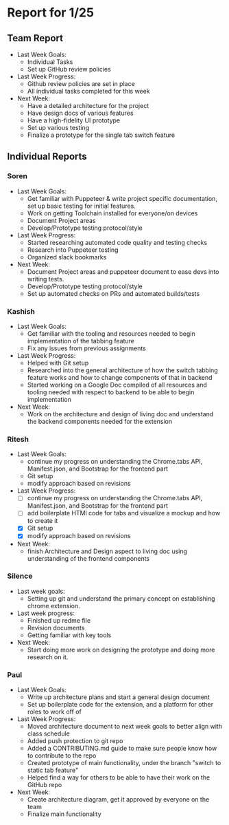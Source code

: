 # Report for 1/25

## Team Report

- Last Week Goals:
  - Individual Tasks
  - Set up GitHub review policies
- Last Week Progress:
  - Github review policies are set in place
  - All individual tasks completed for this week
- Next Week:
  - Have a detailed architecture for the project
  - Have design docs of various features
  - Have a high-fidelity UI prototype
  - Set up various testing
  - Finalize a prototype for the single tab switch feature

## Individual Reports

### Soren

- Last Week Goals:
  - Get familiar with Puppeteer & write project specific documentation, set up basic testing for initial features.
  - Work on getting Toolchain installed for everyone/on devices
  - Document Project areas
  - Develop/Prototype testing protocol/style
- Last Week Progress:
  - Started researching automated code quality and testing checks
  - Research into Puppeteer testing
  - Organized slack bookmarks
- Next Week:
  - Document Project areas and puppeteer document to ease devs into writing tests.
  - Develop/Prototype testing protocol/style
  - Set up automated checks on PRs and automated builds/tests

### Kashish
- Last Week Goals:
  - Get familiar with the tooling and resources needed to begin implementation of the tabbing feature
  - Fix any issues from previous assignments
- Last Week Progress:
  - Helped with Git setup
  - Researched into the general architecture of how the switch tabbing feature works and how to change components of that in backend
  - Started working on a Google Doc compiled of all resources and tooling needed with respect to backend to be able to begin implementation
- Next Week:
  - Work on the architecture and design of living doc and understand the backend components needed for the extension

### Ritesh
- Last Week Goals:
  - continue my progress on understanding the Chrome.tabs API, Manifest.json, and Bootstrap for the frontend part
  - Git setup
  - modify approach based on revisions
- Last Week Progress: 
  - [ ] continue my progress on understanding the Chrome.tabs API, Manifest.json, and Bootstrap for the frontend part
  - [ ] add boilerplate HTMl code for tabs and visualize a mockup and how to create it
  - [x] Git setup
  - [x] modify approach based on revisions  
- Next Week:
  - finish Architecture and Design aspect to living doc using understanding of the frontend components

### Silence
- Last week goals: 
  - Setting up git and understand the primary concept on establishing chrome extension.
- Last week progress:
  - Finished up redme file
  - Revision documents
  - Getting familiar with key tools
- Next Week:
  - Start doing more work on designing the prototype and doing more research on it.

### Paul
- Last Week Goals:
  - Write up architecture plans and start a general design document
  - Set up boilerplate code for the extension, and a platform for other roles to work off of
- Last Week Progress:
  - Moved architecture document to next week goals to better align with class schedule
  - Added push protection to git repo 
  - Added a CONTRIBUTING.md guide to make sure people know how to contribute to the repo
  - Created prototype of main functionality, under the branch "switch to static tab feature"
  - Helped find a way for others to be able to have their work on the GitHub repo
- Next Week:
  - Create architecture diagram, get it approved by everyone on the team
  - Finalize main functionality